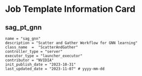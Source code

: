 # Job Template Information Card

## sag_pt_gnn
    name = "sag_gnn"
    description = "Scatter and Gather Workflow for GNN learning" 
    class_name  =  "ScatterAndGather"
    controller_type = "server"
    executor_type = "launcher_executor"
    contributor = "NVIDIA"
    init_publish_date = "2023-10-31"
    last_updated_date = "2023-11-07" # yyyy-mm-dd
